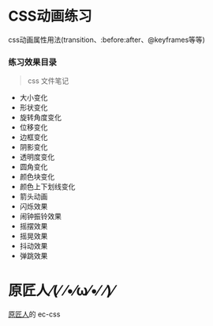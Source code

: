 # CSS动画练习

css动画属性用法(transition、:before:after、@keyframes等等)

### 练习效果目录

> css 文件笔记

- 大小变化
- 形状变化
- 旋转角度变化
- 位移变化
- 边框变化
- 阴影变化
- 透明度变化
- 圆角变化
- 颜色块变化
- 颜色上下划线变化
- 箭头动画
- 闪烁效果
- 闹钟振铃效果
- 摇摆效果
- 摇晃效果
- 抖动效果
- 弹跳效果

# 原匠人⁄(⁄ ⁄•⁄ω⁄•⁄ ⁄)⁄

[原匠人](https://github.com/chenhuiYj/ec-css)的 ec-css